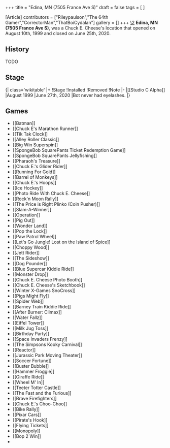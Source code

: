 +++
title = "Edina, MN (7505 France Ave S)"
draft = false
tags = [ ]

[Article]
contributors = ["Rileypaulson","The 64th Gamer","CorrectorMan","ThatBoiCydalan"]
gallery = []
+++
[\2](\1)
**Edina, MN (7505 France Ave S)**, was a Chuck E. Cheese's location that opened on August 10th, 1999 and closed on June 25th, 2020.

##  History ## 
TODO

##  Stage ## 
{| class='wikitable'
|+
!Stage
!Installed
!Removed
!Note
|-
|[[Studio C Alpha]]
|August 1999
|June 27th, 2020
|Bot never had eyelashes.
|}

##  Games ## 

* [[Batman]]
* [[Chuck E's Marathon Runner]]
* [[Tik Tak Clock]]
* [[Alley Roller Classic]]
* [[Big Win Superspin]]
* [[SpongeBob SquarePants Ticket Redemption Game]]
* [[SpongeBob SquarePants Jellyfishing]]
* [[Pharaoh's Treasure]]
* [[Chuck E.'s Glider Rider]]
* [[Running For Gold]]
* [[Barrel of Monkeys]]
* [[Chuck E.'s Hoops]]
* [[Ice Hockey]]
* [[Photo Ride With Chuck E. Cheese]]
* [[Rock'n Moon Rally]]
* [[The Price is Right Plinko (Coin Pusher)]]
* [[Slam-A-Winner]]
* [[Operation]]
* [[Pig Out]]
* [[Wonder Land]]
* [[Pop the Lock]]
* [[Paw Patrol Wheel]]
* [[Let's Go Jungle! Lost on the Island of Spice]]
* [[Choppy Wood]]
* [[Jett Rider]]
* [[The Sideshow]]
* [[Dog Pounder]]
* [[Blue Supercar Kiddie Ride]]
* [[Monster Drop]]
* [[Chuck E. Cheese Photo Booth]]
* [[Chuck E. Cheese's Sketchbook]]
* [[Winter X-Games SnoCross]]
* [[Pigs Might Fly]]
* [[Spider Web]]
* [[Barney Train Kiddie Ride]]
* [[After Burner: Climax]]
* [[Water Fallz]]
* [[Eiffel Tower]]
* [[Milk Jug Toss]]
* [[Birthday Party]]
* [[Space Invaders Frenzy]]
* [[The Simpsons Kooky Carnival]]
* [[Reactor]]
* [[Jurassic Park Moving Theater]]
* [[Soccer Fortune]]
* [[Buster Bubble]]
* [[Hammer Froggie]]
* [[Giraffe Ride]]
* [[Wheel M' In]]
* [[Teeter Totter Castle]]
* [[The Fast and the Furious]]
* [[Brave Firefighters]]
* [[Chuck E.'s Choo-Choo]]
* [[Bike Rally]]
* [[Pixar Cars]]
* [[Pirate's Hook]]
* [[Flying Tickets]]
* [[Monopoly]]
* [[Bop 2 Win]]
*
